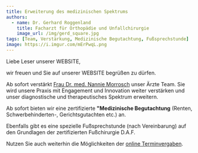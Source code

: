 ```yaml
---
title: Erweiterung des medizinischen Spektrums
authors:
  - name: Dr. Gerhard Roggenland
    title: Facharzt für Orthopädie und Unfallchirurgie
    image_url: /img/gerd_square.jpg
tags: [Team, Verstärkung, Medizinische Begutachtung, Fußsprechstunde]
image: https://i.imgur.com/mErPwqL.png
---
```


Liebe Leser unserer WEBSITE,

wir freuen und Sie auf unserer WEBSITE begrüßen zu dürfen.

Ab sofort verstärkt [Frau Dr. med. Nannie Morrosch](/Aerzte) unser Ärzte Team. Sie wird unsere Praxis mit Engagement und Innovation weiter verstärken und unser diagnostische und therapeutisches Spektrum erweitern.

Ab sofort bieten wir eine zertifizierte **"Medizinische Begutachtung** (Renten, Schwerbehinderten-, Gerichtsgutachten etc.) an.

Ebenfalls gibt es eine spezielle Fußsprechstunde (nach Vereinbarung) auf den Grundlagen der zertifizierten Fußchirurgie D.A.F.

Nutzen Sie auch weiterhin die Möglichkeiten der [online Terminvergaben](/Termin).
